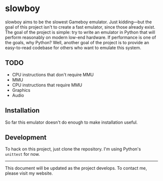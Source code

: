 # slowboy

slowboy aims to be the slowest Gameboy emulator. Just kidding—but the goal of
this project isn't to create a fast emulator, since those already exist. The
goal of the project is simple: try to write an emulator in Python that will
perform reasonably on modern low-end hardware. If performance is one of the
goals, why Python? Well, another goal of the project is to provide an
easy-to-read codebase for others who want to emulate this system.

## TODO

* CPU instructions that don't require MMU
* MMU
* CPU instructions that require MMU
* Graphics
* Audio

## Installation

So far this emulator doesn't do enough to make installation useful.

## Development

To hack on this project, just clone the repository. I'm using Python's
`unittest` for now.

--------------------------------------------------------------------------------

This document will be updated as the project develops. To contact me, please
visit my website.
